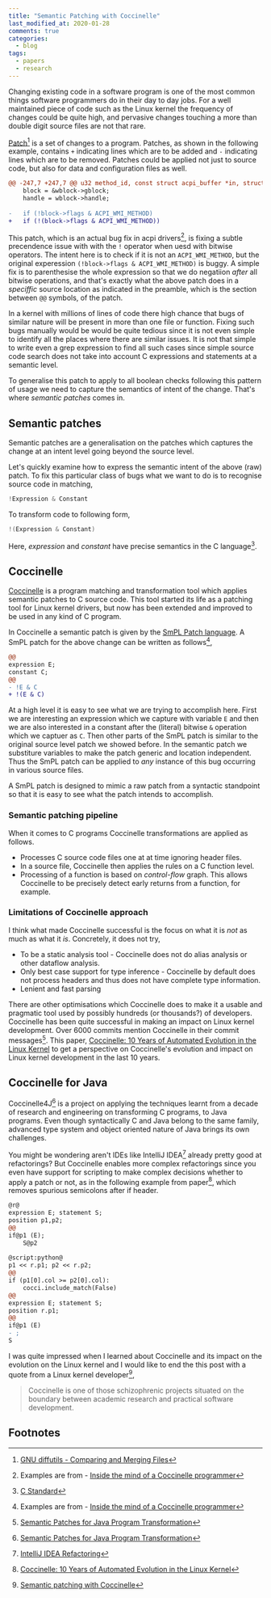 ```yaml
---
title: "Semantic Patching with Coccinelle"
last_modified_at: 2020-01-28
comments: true
categories:
  - blog
tags:
  - papers
  - research
---
```


Changing existing code in a software program is one of the most common things
software programmers do in their day to day jobs. For a well maintained piece of
code such as the Linux kernel the frequency of changes could be quite high, and
pervasive changes touching a more than double digit source files are not that
rare.

[Patch](https://en.wikipedia.org/wiki/Patch_(computing))[^diffutils] is a set of
changes to a program. Patches, as shown in the following example, contains `+`
indicating lines which are to be added and `-` indicating lines which are to be
removed. Patches could be applied not just to source code, but also for data and
configuration files as well.

```diff
@@ -247,7 +247,7 @@ u32 method_id, const struct acpi_buffer *in, struct acpi_buffer *out)
 	block = &wblock->gblock;
 	handle = wblock->handle;
 
-	if (!block->flags & ACPI_WMI_METHOD)
+	if (!(block->flags & ACPI_WMI_METHOD))
```

This patch, which is an actual bug fix in acpi drivers[^acpi-bug], is fixing a
subtle precendence issue with with the `!` operator when uesd with bitwise
operators. The intent here is to check if it is not an `ACPI_WMI_METHOD`, but
the original experession `(!block->flags & ACPI_WMI_METHOD)` is buggy. A simple
fix is to parenthesise the whole expression so that we do negatiion _after_ all
bitwise operations, and that's exactly what the above patch does in a
_speciffic_ source location as indicated in the preamble, which is the section
between `@@` symbols, of the patch.

In a kernel with millions of lines of code there high chance that bugs of
similar nature will be present in more than one file or function. Fixing such
bugs manually would be would be quite tedious since it is not even simple to
identify all the places where there are similar issues. It is not that simple to
write even a grep expression to find all such cases since simple source code
search does not take into account C expressions and statements at a semantic
level.

To generalise this patch to apply to all boolean checks following this pattern
of usage we need to capture the semantics of intent of the change. That's where
_semantic patches_ comes in.

## Semantic patches

Semantic patches are a generalisation on the patches which captures the change
at an intent level going beyond the source level. 

Let's quickly examine how to express the semantic intent of the above (raw)
patch. To fix this particular class of bugs what we want to do is to recognise
source code in matching,

```c
!Expression & Constant
```

To transform code to following form,
```c
!(Expression & Constant)
```

Here, _expression_ and _constant_ have precise semantics in the C language[^c-standard].

## Coccinelle

[Coccinelle](http://coccinelle.lip6.fr/) is a program matching and
transformation tool which applies semantic patches to C source code. This tool
started its life as a patching tool for Linux kernel drivers, but now has been
extended and improved to be used in any kind of C program.

In Coccinelle a semantic patch is given by the [SmPL Patch
language](https://web.imt-atlantique.fr/x-info/coccinelle/docs/index.html). A
SmPL patch for the above change can be written as follows[^acpi-bug],

```diff
@@
expression E;
constant C;
@@
- !E & C
+ !(E & C)
```

At a high level it is easy to see what we are trying to accomplish here. First
we are interesting an expression which we capture with variable `E` and then we
are also interested in a constant after the (literal) bitwise `&` operation
which we captuer as `C`. Then other parts of the SmPL patch is similar to the
original source level patch we showed before. In the semantic patch we
substiture variables to make the patch generic and location independent. Thus
the SmPL patch can be applied to _any_ instance of this bug occurring in various
source files.

A SmPL patch is designed to mimic a raw patch from a syntactic standpoint so
that it is easy to see what the patch intends to accomplish.

### Semantic patching pipeline

When it comes to C programs Coccinelle transformations are applied as follows.

- Processes C source code files one at at time ignoring header files.
- In a source file, Coccinelle then applies the rules on a C function level.
- Processing of a function is based on _control-flow_ graph. This allows
  Coccinelle to be precisely detect early returns from a function, for example.

### Limitations of Coccinelle approach

I think what made Coccinelle successful is the focus on what it is *not* as much
as what it _is_. Concretely, it does not try, 
- To be a static analysis tool - Coccinelle does not do alias analysis or other dataflow analysis.
- Only best case support for type inference - Coccinelle by default does not
  process headers and thus does not have complete type information.
- Lenient and fast parsing

There are other optimisations which Coccinelle does to make it a usable and
pragmatic tool used by possibly hundreds (or thousands?) of developers.
Coccinelle has been quite successful in making an impact on Linux kernel
development. Over 6000 commits mention Coccinelle in their commit
messages[^coccinelle-java]. This paper, [Coccinelle: 10 Years of Automated
Evolution in the Linux Kernel](https://hal.inria.fr/hal-01853271/document) to
get a perspective on Coccinelle's evolution and impact on Linux kernel
development in the last 10 years.

## Coccinelle for Java

Coccinelle4J[^coccinelle-java] is a project on applying the techniques learnt
from a decade of research and engineering on transforming C programs, to Java
programs. Even though syntactically C and Java belong to the same family,
advanced type system and object oriented nature of Java brings its own
challenges.

You might be wondering aren't IDEs like IntelliJ IDEA[^idea-refactoring] already
pretty good at refactorings? But Coccinelle enables more complex refactorings
since you even have support for scripting to make complex decisions whether to
apply a patch or not, as in the following example from
paper[^coccinelle-10-years], which removes spurious semicolons after if header.

```diff
@r@
expression E; statement S;
position p1,p2;
@@
if@p1 (E);
	S@p2
	
@script:python@
p1 << r.p1; p2 << r.p2;
@@
if (p1[0].col >= p2[0].col):
 	cocci.include_match(False)
@@
expression E; statement S;
position r.p1;
@@
if@p1 (E)
- ;
S
```

I was quite impressed when I learned about Coccinelle and its impact on the
evolution on the Linux kernel and I would like to end the this post with a quote
from a Linux kernel developer[^coccinelle-lwn],

> Coccinelle is one of those schizophrenic projects situated on the boundary between academic research and practical software development.

## Footnotes

[^diffutils]: [GNU diffutils - Comparing and Merging Files](https://www.gnu.org/software/diffutils/manual/)
[^acpi-bug]: Examples are from - [Inside the mind of a Coccinelle programmer](https://lwn.net/Articles/698724/)
[^c-standard]: [C Standard](http://www.iso-9899.info/wiki/The_Standard)
[^coccinelle]: Main citation for Coccinelle
[^coccinelle-10-years]: [Coccinelle: 10 Years of Automated Evolution in the Linux Kernel](https://hal.inria.fr/hal-01853271/document)
[^coccinelle-java]: [Semantic Patches for Java Program Transformation](https://drops.dagstuhl.de/opus/volltexte/2019/10814/pdf/LIPIcs-ECOOP-2019-22.pdf)
[^coccinelle-lwn]: [Semantic patching with Coccinelle](https://lwn.net/Articles/315686/)
[^idea-refactoring]: [IntelliJ IDEA Refactoring](https://www.jetbrains.com/help/idea/refactoring-source-code.html)
